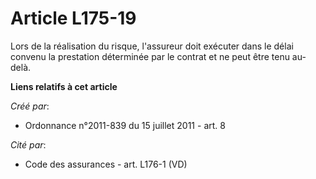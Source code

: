 # Article L175-19

Lors de la réalisation du risque, l'assureur doit exécuter dans le délai convenu la prestation déterminée par le contrat et
ne peut être tenu au-delà.

**Liens relatifs à cet article**

_Créé par_:

  - Ordonnance n°2011-839 du 15 juillet 2011 - art. 8

_Cité par_:

  - Code des assurances - art. L176-1 (VD)

